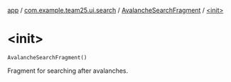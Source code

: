 [app](../../index.md) / [com.example.team25.ui.search](../index.md) / [AvalancheSearchFragment](index.md) / [&lt;init&gt;](./-init-.md)

# &lt;init&gt;

`AvalancheSearchFragment()`

Fragment for searching after avalanches.

